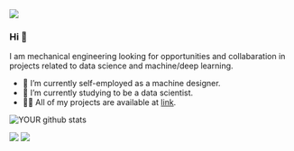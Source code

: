 <img src="https://github.com/pr2tik1/pr2tik1/blob/master/IMAGE-NAME">

### Hi 👋
I am mechanical engineering looking for opportunities and collabaration in projects related to data science and machine/deep learning.
- 🔭 I’m currently self-employed as a machine designer.
- 📝 I’m currently studying  to be a data scientist.
- 👨‍💻 All of my projects are available at [link](https://jcfneto.github.io/).

![YOUR github stats](https://github-readme-stats.vercel.app/api?username=jcfneto)

[<img src="https://img.shields.io/badge/linkedin-%230077B5.svg?&style=for-the-badge&logo=linkedin&logoColor=white" />](https://www.linkedin.com/in/jcfneto/) [<img src = "https://img.shields.io/badge/instagram-%23E4405F.svg?&style=for-the-badge&logo=instagram&logoColor=white">](https://www.instagram.com/ferreiran/)
